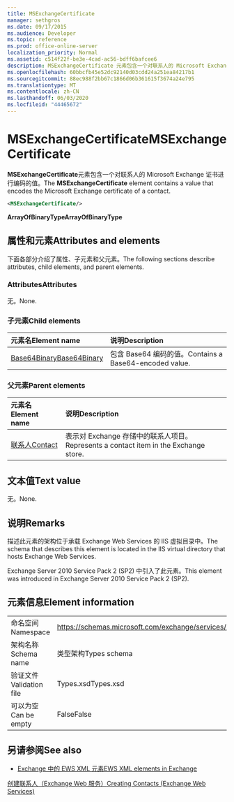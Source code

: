 ```yaml
---
title: MSExchangeCertificate
manager: sethgros
ms.date: 09/17/2015
ms.audience: Developer
ms.topic: reference
ms.prod: office-online-server
localization_priority: Normal
ms.assetid: c514f22f-be3e-4cad-ac56-bdff6bafcee6
description: MSExchangeCertificate 元素包含一个对联系人的 Microsoft Exchange 证书进行编码的值。
ms.openlocfilehash: 60bbcfb45e52dc92140d03cdd24a251ea84217b1
ms.sourcegitcommit: 88ec988f2bb67c1866d06b361615f3674a24e795
ms.translationtype: MT
ms.contentlocale: zh-CN
ms.lasthandoff: 06/03/2020
ms.locfileid: "44465672"
---
```

# <a name="msexchangecertificate"></a><span data-ttu-id="50af0-103">MSExchangeCertificate</span><span class="sxs-lookup"><span data-stu-id="50af0-103">MSExchangeCertificate</span></span>

<span data-ttu-id="50af0-104">**MSExchangeCertificate**元素包含一个对联系人的 Microsoft Exchange 证书进行编码的值。</span><span class="sxs-lookup"><span data-stu-id="50af0-104">The **MSExchangeCertificate** element contains a value that encodes the Microsoft Exchange certificate of a contact.</span></span> 
  
```XML
<MSExchangeCertificate/>
```

 <span data-ttu-id="50af0-105">**ArrayOfBinaryType**</span><span class="sxs-lookup"><span data-stu-id="50af0-105">**ArrayOfBinaryType**</span></span>
## <a name="attributes-and-elements"></a><span data-ttu-id="50af0-106">属性和元素</span><span class="sxs-lookup"><span data-stu-id="50af0-106">Attributes and elements</span></span>

<span data-ttu-id="50af0-107">下面各部分介绍了属性、子元素和父元素。</span><span class="sxs-lookup"><span data-stu-id="50af0-107">The following sections describe attributes, child elements, and parent elements.</span></span>
  
### <a name="attributes"></a><span data-ttu-id="50af0-108">Attributes</span><span class="sxs-lookup"><span data-stu-id="50af0-108">Attributes</span></span>

<span data-ttu-id="50af0-109">无。</span><span class="sxs-lookup"><span data-stu-id="50af0-109">None.</span></span>
  
### <a name="child-elements"></a><span data-ttu-id="50af0-110">子元素</span><span class="sxs-lookup"><span data-stu-id="50af0-110">Child elements</span></span>

|<span data-ttu-id="50af0-111">**元素名**</span><span class="sxs-lookup"><span data-stu-id="50af0-111">**Element name**</span></span>|<span data-ttu-id="50af0-112">**说明**</span><span class="sxs-lookup"><span data-stu-id="50af0-112">**Description**</span></span>|
|:-----|:-----|
|[<span data-ttu-id="50af0-113">Base64Binary</span><span class="sxs-lookup"><span data-stu-id="50af0-113">Base64Binary</span></span>](base64binary.md) <br/> |<span data-ttu-id="50af0-114">包含 Base64 编码的值。</span><span class="sxs-lookup"><span data-stu-id="50af0-114">Contains a Base64-encoded value.</span></span>  <br/> |
   
### <a name="parent-elements"></a><span data-ttu-id="50af0-115">父元素</span><span class="sxs-lookup"><span data-stu-id="50af0-115">Parent elements</span></span>

|<span data-ttu-id="50af0-116">**元素名**</span><span class="sxs-lookup"><span data-stu-id="50af0-116">**Element name**</span></span>|<span data-ttu-id="50af0-117">**说明**</span><span class="sxs-lookup"><span data-stu-id="50af0-117">**Description**</span></span>|
|:-----|:-----|
|[<span data-ttu-id="50af0-118">联系人</span><span class="sxs-lookup"><span data-stu-id="50af0-118">Contact</span></span>](contact.md) <br/> |<span data-ttu-id="50af0-119">表示对 Exchange 存储中的联系人项目。</span><span class="sxs-lookup"><span data-stu-id="50af0-119">Represents a contact item in the Exchange store.</span></span>  <br/> |
   
## <a name="text-value"></a><span data-ttu-id="50af0-120">文本值</span><span class="sxs-lookup"><span data-stu-id="50af0-120">Text value</span></span>

<span data-ttu-id="50af0-121">无。</span><span class="sxs-lookup"><span data-stu-id="50af0-121">None.</span></span>
  
## <a name="remarks"></a><span data-ttu-id="50af0-122">说明</span><span class="sxs-lookup"><span data-stu-id="50af0-122">Remarks</span></span>

<span data-ttu-id="50af0-123">描述此元素的架构位于承载 Exchange Web Services 的 IIS 虚拟目录中。</span><span class="sxs-lookup"><span data-stu-id="50af0-123">The schema that describes this element is located in the IIS virtual directory that hosts Exchange Web Services.</span></span>
  
<span data-ttu-id="50af0-124">Exchange Server 2010 Service Pack 2 (SP2) 中引入了此元素。</span><span class="sxs-lookup"><span data-stu-id="50af0-124">This element was introduced in Exchange Server 2010 Service Pack 2 (SP2).</span></span>
  
## <a name="element-information"></a><span data-ttu-id="50af0-125">元素信息</span><span class="sxs-lookup"><span data-stu-id="50af0-125">Element information</span></span>

|||
|:-----|:-----|
|<span data-ttu-id="50af0-126">命名空间</span><span class="sxs-lookup"><span data-stu-id="50af0-126">Namespace</span></span>  <br/> |https://schemas.microsoft.com/exchange/services/2006/types  <br/> |
|<span data-ttu-id="50af0-127">架构名称</span><span class="sxs-lookup"><span data-stu-id="50af0-127">Schema name</span></span>  <br/> |<span data-ttu-id="50af0-128">类型架构</span><span class="sxs-lookup"><span data-stu-id="50af0-128">Types schema</span></span>  <br/> |
|<span data-ttu-id="50af0-129">验证文件</span><span class="sxs-lookup"><span data-stu-id="50af0-129">Validation file</span></span>  <br/> |<span data-ttu-id="50af0-130">Types.xsd</span><span class="sxs-lookup"><span data-stu-id="50af0-130">Types.xsd</span></span>  <br/> |
|<span data-ttu-id="50af0-131">可以为空</span><span class="sxs-lookup"><span data-stu-id="50af0-131">Can be empty</span></span>  <br/> |<span data-ttu-id="50af0-132">False</span><span class="sxs-lookup"><span data-stu-id="50af0-132">False</span></span>  <br/> |
   
## <a name="see-also"></a><span data-ttu-id="50af0-133">另请参阅</span><span class="sxs-lookup"><span data-stu-id="50af0-133">See also</span></span>



- [<span data-ttu-id="50af0-134">Exchange 中的 EWS XML 元素</span><span class="sxs-lookup"><span data-stu-id="50af0-134">EWS XML elements in Exchange</span></span>](ews-xml-elements-in-exchange.md)


[<span data-ttu-id="50af0-135">创建联系人（Exchange Web 服务）</span><span class="sxs-lookup"><span data-stu-id="50af0-135">Creating Contacts (Exchange Web Services)</span></span>](https://msdn.microsoft.com/library/4845917e-70d1-481c-bbd7-011ec6571789%28Office.15%29.aspx)

